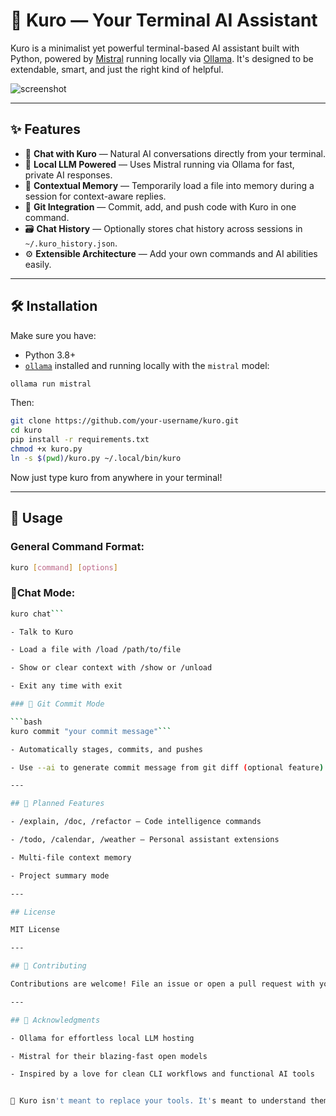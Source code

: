 # 🧠 Kuro — Your Terminal AI Assistant

Kuro is a minimalist yet powerful terminal-based AI assistant built with Python, powered by [Mistral](https://mistral.ai/) running locally via [Ollama](https://ollama.com/). It's designed to be extendable, smart, and just the right kind of helpful.

![screenshot](https://your-screenshot-url-if-any)

---

## ✨ Features

- 💬 **Chat with Kuro** — Natural AI conversations directly from your terminal.
- 🧠 **Local LLM Powered** — Uses Mistral running via Ollama for fast, private AI responses.
- 🧾 **Contextual Memory** — Temporarily load a file into memory during a session for context-aware replies.
- 📁 **Git Integration** — Commit, add, and push code with Kuro in one command.
- 🗃️ **Chat History** — Optionally stores chat history across sessions in `~/.kuro_history.json`.
- ⚙️ **Extensible Architecture** — Add your own commands and AI abilities easily.

---

## 🛠️ Installation

Make sure you have:

- Python 3.8+
- [`ollama`](https://ollama.com) installed and running locally with the `mistral` model:

```bash
ollama run mistral
```
Then:

```bash
git clone https://github.com/your-username/kuro.git
cd kuro
pip install -r requirements.txt
chmod +x kuro.py
ln -s $(pwd)/kuro.py ~/.local/bin/kuro
```
Now just type kuro from anywhere in your terminal!

---

## 🚀 Usage

### General Command Format:

```bash
kuro [command] [options]
```

### 💬Chat Mode:

```bash
kuro chat```

- Talk to Kuro

- Load a file with /load /path/to/file

- Show or clear context with /show or /unload

- Exit any time with exit

### 🔧 Git Commit Mode

```bash
kuro commit "your commit message"```

- Automatically stages, commits, and pushes

- Use --ai to generate commit message from git diff (optional feature)

---

## 🧩 Planned Features

- /explain, /doc, /refactor — Code intelligence commands

- /todo, /calendar, /weather — Personal assistant extensions

- Multi-file context memory

- Project summary mode

---

## License

MIT License

---

## 🤝 Contributing

Contributions are welcome! File an issue or open a pull request with your ideas, improvements, or features.

---

## 💬 Acknowledgments

- Ollama for effortless local LLM hosting

- Mistral for their blazing-fast open models

- Inspired by a love for clean CLI workflows and functional AI tools


🖤 Kuro isn't meant to replace your tools. It's meant to understand them.
